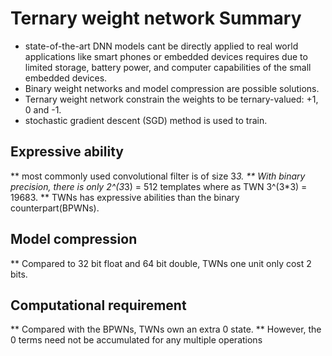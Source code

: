 # Ternary weight network Summary

* state-of-the-art DNN models cant be directly applied to real world applications like smart phones or embedded
devices requires due to limited storage, battery power, and computer capabilities of the small
embedded devices.
* Binary weight networks and model compression are possible solutions.
* Ternary weight network constrain the weights to be ternary-valued: +1, 0 and -1.
* stochastic gradient descent (SGD) method is used to train.

## Expressive ability

** most commonly used convolutional filter is of size 3*3.
** With binary precision, there is only 2^(3*3) = 512 templates where as  TWN 3^(3*3) = 19683.
** TWNs has expressive abilities than the binary counterpart(BPWNs).

## Model compression

** Compared to 32 bit float and 64 bit double, TWNs one unit only cost 2 bits.

## Computational requirement

** Compared with the BPWNs, TWNs own an extra 0 state.
** However, the 0 terms need not be accumulated for any multiple operations



